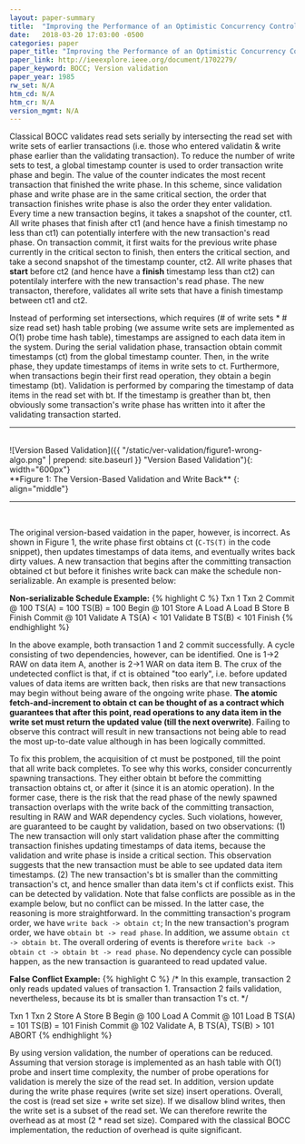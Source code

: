 ```yaml
---
layout: paper-summary
title:  "Improving the Performance of an Optimistic Concurrency Control Algorithm Through Timestamps and Versions"
date:   2018-03-20 17:03:00 -0500
categories: paper
paper_title: "Improving the Performance of an Optimistic Concurrency Control Algorithm Through Timestamps and Versions"
paper_link: http://ieeexplore.ieee.org/document/1702279/
paper_keyword: BOCC; Version validation
paper_year: 1985
rw_set: N/A
htm_cd: N/A
htm_cr: N/A
version_mgmt: N/A
---
```


Classical BOCC validates read sets serially by intersecting the read set with write sets of earlier transactions
(i.e. those who entered validatin & write phase earlier than the validating transaction). To reduce the number
of write sets to test, a global timestamp counter is used to order transaction write phase and begin. 
The value of the counter indicates the most recent transaction that finished the write phase.
In this scheme, since validation phase and write phase are in the same critical section, the order
that transaction finishes write phase is also the order they enter validation.
Every time a new transaction begins, it takes a snapshot of the counter, ct1. All
write phases that finish after ct1 (and hence have a finish timestamp no less than ct1) can potentially interfere with the 
new transaction's read phase. On transaction commit, it first waits for the previous write phase currently in the critical 
secton to finish, then enters the critical section, and take a second snapshot of the timestamp counter, ct2. 
All write phases that **start** before ct2 (and hence have a **finish** timestamp less than ct2) can potentilaly
interfere with the new transaction's read phase. The new transacton, therefore, validates all write sets that have 
a finish timestamp between ct1 and ct2.

Instead of performing set intersections, which requires (# of write sets * # size read set) hash table probing (we assume
write sets are implemented as O(1) probe time hash table), timestamps are assigned to each data item in the system. 
During the serial validation phase, transaction obtain commit timestamps (ct) from the global timestamp counter.
Then, in the write phase, they update timestamps of items in write sets to ct. Furthermore,
when transactions begin their first read operation, they obtain a begin timestamp (bt). Validation is
performed by comparing the timestamp of data items in the read set with bt. If the timestamp is greather than bt,
then obviously some transaction's write phase has written into it after the validating transaction started. 

<hr />
<br />
![Version Based Validation]({{ "/static/ver-validation/figure1-wrong-algo.png" | prepend: site.baseurl }} "Version Based Validation"){: width="600px"}
<br />
**Figure 1: The Version-Based Validation and Write Back**
{: align="middle"}
<hr /><br />

The original version-based vaidation in the paper, however, is incorrect. As shown in Figure 1, the write phase first
obtains ct (```C-TS(T)``` in the code snippet), then updates timestamps of data items, and eventually writes back
dirty values. A new transaction that begins after the committing transaction obtained ct but before it finishes write back 
can make the schedule non-serializable. An example is presented below:

**Non-serializable Schedule Example:**
{% highlight C %}
   Txn 1         Txn 2
Commit @ 100
 TS(A) = 100
 TS(B) = 100
              Begin @ 101
  Store A
                Load  A
                Load  B
  Store B
  Finish
             Commit @ 101
              Validate A
              TS(A) < 101
              Validate B
              TS(B) < 101
                Finish
{% endhighlight %}

In the above example, both transaction 1 and 2 commit successfully. A cycle consisting of two dependencies, however, 
can be identified. One is 1->2 RAW on data item A, another is 2->1 WAR on data item B. The crux of the undetected 
conflict is that, if ct is obtained "too early", i.e. before updated values of data items are written back, then risks 
are that new transactions may begin without being aware of the ongoing write phase. **The atomic fetch-and-increment to 
obtain ct can be thought of as a contract which guarantees that after this point, read operations to any data item
in the write set must return the updated value (till the next overwrite)**. Failing to observe this contract
will result in new transactions not being able to read the most up-to-date value although in has been logically committed.

To fix this problem, the acquisition of ct must be postponed, till the point that all write back completes. To see why
this works, consider concurrently spawning transactions. They either obtain bt before the committing transaction
obtains ct, or after it (since it is an atomic operation). In the former case, there is the risk that the read phase 
of the newly spawned transaction overlaps with the write back of the committing transaction, resulting in RAW and WAR
dependency cycles. Such violations, however, are guaranteed to be caught by validation, based on two observations:
(1) The new transaction will only start validation phase after the committing transaction finishes updating
timestamps of data items, because the validation and write phase is inside a critical section. This observation
suggests that the new transaction must be able to see updated data item timestamps. (2) The new transaction's bt
is smaller than the committing transaction's ct, and hence smaller than data item's ct if conflicts exist. This can
be detected by validation. Note that false conflicts are possible as in the example below, but no conflict can be missed. 
In the latter case, the reasoning is more straightforward. In the committing transaction's program order, we have 
```write back -> obtain ct```; In the new transaction's program order, we have ```obtain bt -> read phase```. In addition,
we assume ```obtain ct -> obtain bt```. The overall ordering of events is therefore 
```write back -> obtain ct -> obtain bt -> read phase```. No dependency cycle can possible happen, as the new transaction
is guaranteed to read updated value.

**False Conflict Example:**
{% highlight C %}
/* 
  In this example, transaction 2 only reads updated values of transaction 1.
  Transaction 2 fails validation, nevertheless, because its bt is smaller than
  transaction 1's ct. 
*/

   Txn 1         Txn 2
  Store A
  Store B
              Begin @ 100
                Load  A
Commit @ 101
                Load  B
 TS(A) = 101
 TS(B) = 101
  Finish
             Commit @ 102
             Validate A, B
            TS(A), TS(B) > 101
                ABORT
{% endhighlight %}

By using version validation, the number of operations can be reduced. Assuming that version storage 
is implemented as an hash table with O(1) probe and insert time complexity, the number of probe operations 
for validation is merely the size of the read set. In addition, version update during the write phase requires 
(write set size) insert operations. Overall, the cost is (read set size + write set size). If we disallow blind
writes, then the write set is a subset of the read set. We can therefore rewrite the overhead as at 
most (2 * read set size). Compared with the classical BOCC implementation, the reduction of overhead is
quite significant.
